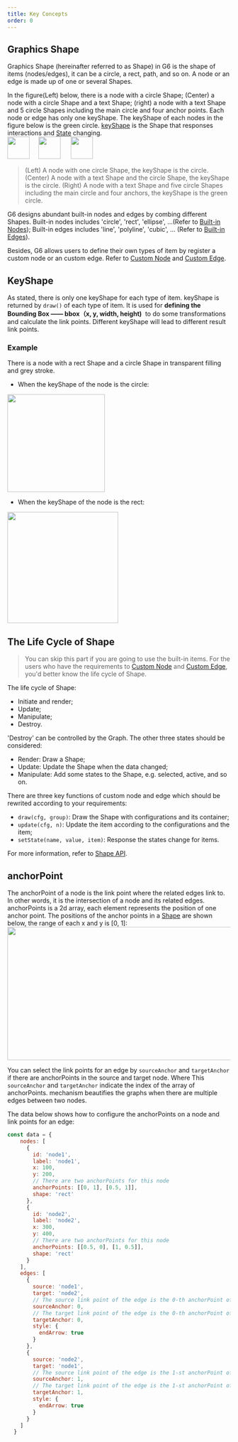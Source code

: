 ```yaml
---
title: Key Concepts
order: 0
---
```


## Graphics Shape
Graphics Shape (hereinafter referred to as Shape) in G6 is the shape of items (nodes/edges), it can be a circle, a rect, path, and so on. A node or an edge is made up of one or several Shapes.

In the figure(Left) below, there is a node with a circle Shape; (Center) a node with a circle Shape and a text Shape; (right) a node with a text Shape and 5 circle Shapes including the main circle and four anchor points. Each node or edge has only one keyShape. The keyShape of each nodes in the figure below is the green circle. [keyShape](#keyshape) is the Shape that responses interactions and [State](/en/docs/manual/middle/states/state) changing. 
<br /><img src='https://gw.alipayobjects.com/mdn/rms_f8c6a0/afts/img/A*OcaaTIIu_4cAAAAAAAAAAABkARQnAQ' width=50/>     <img src='https://gw.alipayobjects.com/mdn/rms_f8c6a0/afts/img/A*r5M0Sowd1R8AAAAAAAAAAABkARQnAQ' width=50/>      <img src='https://gw.alipayobjects.com/mdn/rms_f8c6a0/afts/img/A*pHoETad75CIAAAAAAAAAAABkARQnAQ' width=50/>
> (Left) A node with one circle Shape, the keyShape is the circle. (Center) A node with a text Shape and the circle Shape, the keyShape is the circle. (Right) A node with a text Shape and five circle Shapes including the main circle and four anchors, the keyShape is the green circle.


G6 designs abundant built-in nodes and edges by combing different Shapes. Built-in nodes includes 'circle', 'rect', 'ellipse', ...(Refer to [Built-in Nodes](/en/docs/manual/middle/elements/nodes/defaultNode)); Built-in edges includes 'line', 'polyline', 'cubic', ... (Refer to [Built-in Edges](/en/docs/manual/middle/elements/edges/defaultEdge)).

Besides, G6 allows users to define their own types of item by register a custom node or an custom edge. Refer to [Custom Node](/en/docs/manual/advanced/custom-node) and [Custom Edge](/en/docs/manual/advanced/custom-edge).

## KeyShape
As stated, there is only one keyShape for each type of item. keyShape is returned by `draw()` of each type of item. It is used for **defining the Bounding Box —— bbox（x, y, width, height)**  to do some transformations and calculate the link points. Different keyShape will lead to different result link points.

### Example 
There is a node with a rect Shape and a circle Shape in transparent filling and grey stroke.

- When the keyShape of the node is the circle:

<img src='https://gw.alipayobjects.com/mdn/rms_f8c6a0/afts/img/A*CY7cSaMs4U0AAAAAAAAAAABkARQnAQ' width=220/>

- When the keyShape of the node is the rect:

<img src='https://gw.alipayobjects.com/mdn/rms_f8c6a0/afts/img/A*upWTQLTvxGEAAAAAAAAAAABkARQnAQ' width=250/>


## The Life Cycle of Shape
> You can skip this part if you are going to use the built-in items. For the users who have the requirements to [Custom Node](/en/docs/manual/advanced/custom-node) and [Custom Edge](/en/docs/manual/advanced/custom-edge), you'd better know the life cycle of Shape.

The life cycle of Shape:

- Initiate and render;
- Update;
- Manipulate;
- Destroy.

'Destroy' can be controlled by the Graph. The other three states should be considered:

- Render: Draw a Shape;
- Update: Update the Shape when the data changed;
- Manipulate: Add some states to the Shape, e.g. selected, active, and so on.

There are three key functions of custom node and edge which should be rewrited according to your requirements:

- `draw(cfg, group)`: Draw the Shape with configurations and its container;
- `update(cfg, n)`: Update the item according to the configurations and the item;
- `setState(name, value, item)`: Response the states change for items.

For more information, refer to [Shape API](/en/docs/api/Shape).

## anchorPoint

The anchorPoint of a node is the link point where the related edges link to. In other words, it is the intersection of a node and its related edges. anchorPoints is a 2d array, each element represents the position of one anchor point. The positions of the anchor points in a [Shape](/en/docs/manual/middle/keyConcept#graphics-shape) are shown below, the range of each x and y is [0, 1]:<br />
<img src='https://gw.alipayobjects.com/mdn/rms_f8c6a0/afts/img/A*EJTyR4j9VN4AAAAAAAAAAABkARQnAQ' width='600' height='300' />

You can select the link points for an edge by `sourceAnchor` and `targetAnchor` if there are anchorPoints in the source and target node. Where This `sourceAnchor` and `targetAnchor` indicate the index of the array of anchorPoints. mechanism beautifies the graphs when there are multiple edges between two nodes.

The data below shows how to configure the anchorPoints on a node and link points for an edge:
```javascript
const data = {
    nodes: [
      {
        id: 'node1',
        label: 'node1',
        x: 100,
        y: 200,
        // There are two anchorPoints for this node
        anchorPoints: [[0, 1], [0.5, 1]],
        shape: 'rect'
      },
      {
        id: 'node2',
        label: 'node2',
        x: 300,
        y: 400,
        // There are two anchorPoints for this node
        anchorPoints: [[0.5, 0], [1, 0.5]],
        shape: 'rect'
      }
    ],
    edges: [
      {
        source: 'node1',
        target: 'node2',
        // The source link point of the edge is the 0-th anchorPoint of the source node
        sourceAnchor: 0,
        // The target link point of the edge is the 0-th anchorPoint of the target node
        targetAnchor: 0,
        style: {
          endArrow: true
        }
      },
      {
        source: 'node2',
        target: 'node1',
        // The source link point of the edge is the 1-st anchorPoint of the source node
        sourceAnchor: 1,
        // The target link point of the edge is the 1-st anchorPoint of the target node
        targetAnchor: 1,
        style: {
          endArrow: true
        }
      }
    ]
  }
```
